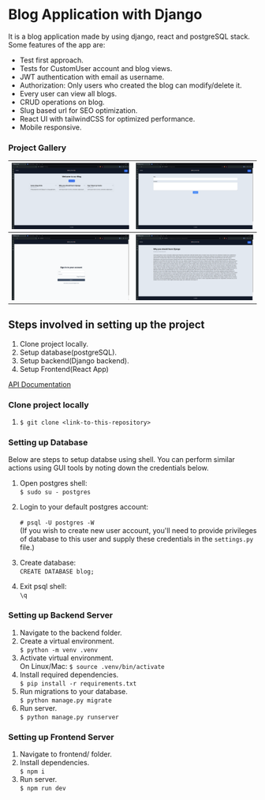 # Blog Application with Django

It is a blog application made by using django, react and postgreSQL stack. Some features of the app are:

- Test first approach.
- Tests for CustomUser account and blog views.
- JWT authentication with email as username.
- Authorization: Only users who created the blog can modify/delete it.
- Every user can view all blogs.
- CRUD operations on blog.
- Slug based url for SEO optimization.
- React UI with tailwindCSS for optimized performance.
- Mobile responsive.

### Project Gallery

<table>
<tr>
    <th><img src='images/1.png'>
    </th>
    <th>
<img src='images/2.png'>
    </th>
</tr>

<tr>
    <th><img src='images/3.png'>
    </th>
    <th>
<img src='images/4.png'>
    </th>
</tr>
</table>

## Steps involved in setting up the project

1. Clone project locally.
2. Setup database(postgreSQL).
3. Setup backend(Django backend).
4. Setup Frontend(React App)


<a href="https://documenter.getpostman.com/view/28093502/2sA3Bq4Avt" target="_blank">API Documentation</a>

### Clone project locally

1. `$ git clone <link-to-this-repository>`

### Setting up Database

Below are steps to setup databse using shell. You can perform similar actions using GUI tools by noting down the credentials below.

1. Open postgres shell: <br>
   `$ sudo su - postgres`
2. Login to your default postgres account: <br>

   `# psql -U postgres -W` <br>
   (If you wish to create new user account, you'll need to provide privileges of database to this user and supply these credentials in the `settings.py` file.)

3. Create database: <br>
   `CREATE DATABASE blog;`
4. Exit psql shell: <br>
   `\q`

### Setting up Backend Server

1. Navigate to the backend folder.
2. Create a virtual environment. <br>
   `$ python -m venv .venv`
3. Activate virtual environment. <br>
   On Linux/Mac: `$ source .venv/bin/activate`
4. Install required dependencies. <br>
   `$ pip install -r requirements.txt`
5. Run migrations to your database. <br>
   `$ python manage.py migrate`
6. Run server. <br>
   `$ python manage.py runserver`

### Setting up Frontend Server

1. Navigate to frontend/ folder.
2. Install dependencies. <br>
   `$ npm i`
3. Run server. <br>
   `$ npm run dev`
